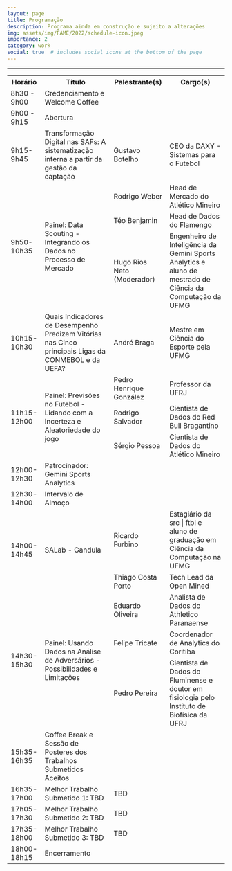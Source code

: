 ```yaml
---
layout: page
title: Programação
description: Programa ainda em construção e sujeito a alterações
img: assets/img/FAME/2022/schedule-icon.jpeg
importance: 2
category: work
social: true  # includes social icons at the bottom of the page
---
```

<hr>
<table>
    <tr>
        <th>Horário</th>
        <th>Título</th>
        <th>Palestrante(s)</th>
        <th>Cargo(s)</th>
    </tr>
    <tr>
        <td rowspan="1">8h30 - 9h00</td>
        <td rowspan="1">Credenciamento e Welcome Coffee</td>
        <td></td>
        <td></td>
    </tr>
    <tr>
        <td rowspan="1">9h00 - 9h15</td>
        <td rowspan="1">Abertura</td>
        <td></td>
        <td></td>
    </tr>
    <!-- 9h15-9h45 -->
    <tr>
        <td rowspan="1">9h15-9h45</td>
        <td rowspan="1">Transformação Digital nas SAFs: A sistematização interna a partir da gestão da captação</td>
        <td>Gustavo Botelho</td>
        <td>CEO da DAXY - Sistemas para o Futebol</td>
    </tr>
    <!-- 9h45-10h15 -->
    <tr>
        <td rowspan="3">9h50-10h35</td>
        <td rowspan="3">Painel: Data Scouting - Integrando os Dados no Processo de Mercado</td>
        <td>Rodrigo Weber </td>
        <td>Head de Mercado do Atlético Mineiro</td>
    </tr>
    <tr>
        <td>Téo Benjamin</td>
        <td>Head de Dados do Flamengo</td>
    </tr>
    <tr>
        <td>Hugo Rios Neto (Moderador)</td>
        <td>Engenheiro de Inteligência da Gemini Sports Analytics e aluno de mestrado de Ciência da Computação da UFMG</td>
    </tr>
    <!-- 10h40-11h10 -->
    <tr>
        <td rowspan="1">10h15-10h30</td>
        <td rowspan="1">Quais Indicadores de Desempenho Predizem Vitórias nas Cinco principais Ligas da CONMEBOL e da UEFA?</td>
        <td>André Braga</td>
        <td>Mestre em Ciência do Esporte pela UFMG</td>
    </tr>
    <!-- 11h15-12h00 -->
    <tr>
        <td rowspan="3">11h15-12h00</td>
        <td rowspan="3">Painel: Previsões no Futebol - Lidando com a Incerteza e Aleatoriedade do jogo</td>
        <td>Pedro Henrique González </td>
        <td>Professor da UFRJ</td>
    </tr>
    <tr>
        <td>Rodrigo Salvador</td>
        <td>Cientista de Dados do Red Bull Bragantino</td>
    </tr>
    <tr>
        <td>Sérgio Pessoa</td>
        <td>Cientista de Dados do Atlético Mineiro </td>
    </tr>
    <!-- 10h45-11h15 -->
    <tr>
        <td rowspan="1">12h00-12h30</td>
        <td rowspan="1">Patrocinador: Gemini Sports Analytics</td>
        <td></td>
        <td></td>
    </tr>
    <!-- 12h30-14h -->
    <tr>
        <td rowspan="1">12h30-14h00</td>
        <td rowspan="1">Intervalo de Almoço</td>
        <td></td>
        <td></td>
    </tr>
    <!-- 14h-14h45 -->
    <tr>
        <td rowspan="2">14h00-14h45</td>
        <td rowspan="2">SALab - Gandula</td>
        <td>Ricardo Furbino</td>
        <td>Estagiário da src | ftbl e aluno de graduação em Ciência da Computação na UFMG</td>
    </tr>
    <tr>
        <td>Thiago Costa Porto</td>
        <td>Tech Lead da Open Mined</td>
    </tr>
    <!-- 14h50-15h35 -->
    <tr>
        <td rowspan="3">14h30-15h30</td>
        <td rowspan="3">Painel: Usando Dados na Análise de Adversários - Possibilidades e Limitações
</td>
        <td>Eduardo Oliveira</td>
        <td>Analista de Dados do Athletico Paranaense</td>
    </tr>
    <tr>
        <td>Felipe Tricate</td>
        <td>Coordenador de Analytics do Coritiba</td>
    </tr>
    <tr>
        <td>Pedro Pereira</td>
        <td>Cientista de Dados do Fluminense e doutor em fisiologia pelo Instituto de Biofísica da UFRJ</td>
    </tr>
 <!-- 15h35-16h35 -->
    <tr>
        <td rowspan="1">15h35-16h35</td>
        <td rowspan="1">Coffee Break e Sessão de Posteres dos Trabalhos Submetidos Aceitos</td>
        <td></td>
        <td></td>
    </tr>
    <tr>
    <td rowspan="1">16h35-17h00</td>
    <td rowspan="1">Melhor Trabalho Submetido 1: TBD</td>
    <td>TBD</td>
    <td></td>
    </tr>
    <tr>
    <td rowspan="1">17h05-17h30</td>
    <td rowspan="1">Melhor Trabalho Submetido 2: TBD</td>
    <td>TBD</td>
    <td></td>
    </tr>
    <tr>
    <td rowspan="1">17h35-18h00</td>
    <td rowspan="1">Melhor Trabalho Submetido 3: TBD</td>
    <td>TBD</td>
    <td></td>
    </tr>
    <!-- 18h00-18h15 -->
    <tr>
        <td rowspan="1">18h00-18h15</td>
        <td rowspan="1">Encerramento</td>
        <td></td>
        <td></td>
    </tr>

